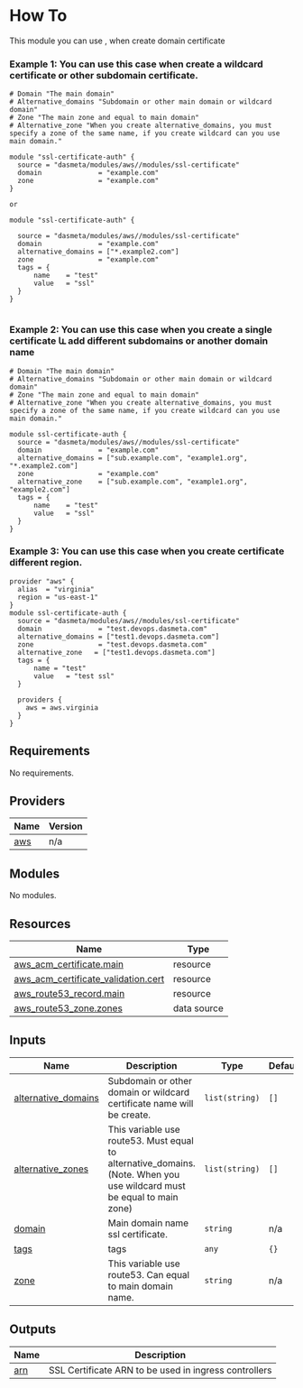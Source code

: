 # How To
This module you can use , when create domain certificate


### Example 1:  You can use this case when create a wildcard certificate or other subdomain certificate.

```
# Domain "The main domain"
# Alternative_domains "Subdomain or other main domain or wildcard domain"
# Zone "The main zone and equal to main domain"
# Alternative_zone "When you create alternative_domains, you must specify a zone of the same name, if you create wildcard can you use main domain."

module "ssl-certificate-auth" {
  source = "dasmeta/modules/aws//modules/ssl-certificate"
  domain              = "example.com"
  zone                = "example.com"
}

or

module "ssl-certificate-auth" {

  source = "dasmeta/modules/aws//modules/ssl-certificate"
  domain              = "example.com"
  alternative_domains = ["*.example2.com"]
  zone                = "example.com"
  tags = {
      name    = "test"
      value   = "ssl"
  }
}


```
### Example 2: You can use this case when you create a single certificate և add different subdomains or another domain name
```
# Domain "The main domain"
# Alternative_domains "Subdomain or other main domain or wildcard domain"
# Zone "The main zone and equal to main domain"
# Alternative_zone "When you create alternative_domains, you must specify a zone of the same name, if you create wildcard can you use main domain."

module ssl-certificate-auth {
  source = "dasmeta/modules/aws//modules/ssl-certificate"
  domain              = "example.com"
  alternative_domains = ["sub.example.com", "example1.org", "*.example2.com"]
  zone                = "example.com"
  alternative_zone    = ["sub.example.com", "example1.org", "example2.com"]
  tags = {
      name    = "test"
      value   = "ssl"
  }  
}

```
### Example 3: You can use this case when you create certificate different region.
```
provider "aws" {
  alias  = "virginia"
  region = "us-east-1"
}
module ssl-certificate-auth {
  source = "dasmeta/modules/aws//modules/ssl-certificate"
  domain              = "test.devops.dasmeta.com"
  alternative_domains = ["test1.devops.dasmeta.com"]
  zone                = "test.devops.dasmeta.com"
  alternative_zone   = ["test1.devops.dasmeta.com"]
  tags = {
      name = "test"
      value   = "test ssl"
  }

  providers {
    aws = aws.virginia
  }
}
```
<!-- BEGIN_TF_DOCS -->
## Requirements

No requirements.

## Providers

| Name | Version |
|------|---------|
| <a name="provider_aws"></a> [aws](#provider\_aws) | n/a |

## Modules

No modules.

## Resources

| Name | Type |
|------|------|
| [aws_acm_certificate.main](https://registry.terraform.io/providers/hashicorp/aws/latest/docs/resources/acm_certificate) | resource |
| [aws_acm_certificate_validation.cert](https://registry.terraform.io/providers/hashicorp/aws/latest/docs/resources/acm_certificate_validation) | resource |
| [aws_route53_record.main](https://registry.terraform.io/providers/hashicorp/aws/latest/docs/resources/route53_record) | resource |
| [aws_route53_zone.zones](https://registry.terraform.io/providers/hashicorp/aws/latest/docs/data-sources/route53_zone) | data source |

## Inputs

| Name | Description | Type | Default | Required |
|------|-------------|------|---------|:--------:|
| <a name="input_alternative_domains"></a> [alternative\_domains](#input\_alternative\_domains) | Subdomain or other domain or wildcard certificate name will be create. | `list(string)` | `[]` | no |
| <a name="input_alternative_zones"></a> [alternative\_zones](#input\_alternative\_zones) | This variable use route53. Must equal to alternative\_domains. (Note. When you use wildcard must be equal to main zone) | `list(string)` | `[]` | no |
| <a name="input_domain"></a> [domain](#input\_domain) | Main domain name ssl certificate. | `string` | n/a | yes |
| <a name="input_tags"></a> [tags](#input\_tags) | tags | `any` | `{}` | no |
| <a name="input_zone"></a> [zone](#input\_zone) | This variable use route53. Can equal to main domain name. | `string` | n/a | yes |

## Outputs

| Name | Description |
|------|-------------|
| <a name="output_arn"></a> [arn](#output\_arn) | SSL Certificate ARN to be used in ingress controllers |
<!-- END_TF_DOCS -->
